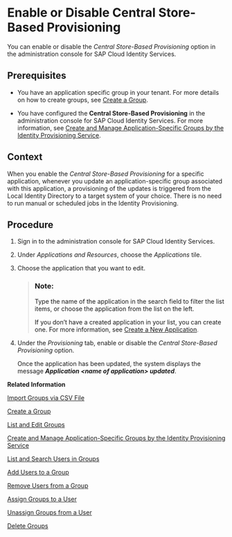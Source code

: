 <!-- loio657bbaa67ba641ccbaa54cc7b89f6bc1 -->

# Enable or Disable Central Store-Based Provisioning

You can enable or disable the *Central Store-Based Provisioning* option in the administration console for SAP Cloud Identity Services.



## Prerequisites

-   You have an application specific group in your tenant. For more details on how to create groups, see [Create a Group](create-a-group-b1b638d.md).

-   You have configured the **Central Store-Based Provisioning** in the administration console for SAP Cloud Identity Services. For more information, see [Create and Manage Application-Specific Groups by the Identity Provisioning Service](create-and-manage-application-specific-groups-by-the-identity-provisioning-service-a9ff3e3.md).



<a name="loio657bbaa67ba641ccbaa54cc7b89f6bc1__context_vnl_blv_knb"/>

## Context

When you enable the *Central Store-Based Provisioning* for a specific application, whenever you update an application-specific group associated with this application, a provisioning of the updates is triggered from the Local Identity Directory to a target system of your choice. There is no need to run manual or scheduled jobs in the Identity Provisioning.



## Procedure

1.  Sign in to the administration console for SAP Cloud Identity Services.

2.  Under *Applications and Resources*, choose the *Applications* tile.

3.  Choose the application that you want to edit.

    > ### Note:  
    > Type the name of the application in the search field to filter the list items, or choose the application from the list on the left.
    > 
    > If you don’t have a created application in your list, you can create one. For more information, see [Create a New Application](create-a-new-application-0d4b255.md).

4.  Under the *Provisioning* tab, enable or disable the *Central Store-Based Provisioning* option.

    Once the application has been updated, the system displays the message ***Application <name of application\> updated***.


**Related Information**  


[Import Groups via CSV File](import-groups-via-csv-file-daf96bd.md "As a tenant administrator, you can create new groups or update existing ones with the assigned users, via a CSV file upload.")

[Create a Group](create-a-group-b1b638d.md "As a tenant administrator you can create groups in the tenant to organize users based on common characteristics, authorization, or application via the administration console for SAP Cloud Identity Services.")

[List and Edit Groups](list-and-edit-groups-5e8a55c.md "As a tenant administrator, you can list and edit information about the groups in a tenant in the administration console for SAP Cloud Identity Services.")

[Create and Manage Application-Specific Groups by the Identity Provisioning Service](create-and-manage-application-specific-groups-by-the-identity-provisioning-service-a9ff3e3.md "By running provisioning jobs, you can create application-specific groups in the Identity Directory of your SAP Cloud Identity Services tenant and provision them afterward to target systems of your choice.")

[List and Search Users in Groups](list-and-search-users-in-groups-4ac340a.md "As a tenant administrator, you can list and view information about the users in a group in a tenant in the administration console for SAP Cloud Identity Services.")

[Add Users to a Group](add-users-to-a-group-d2e1a01.md "As a tenant administrator, you can add one or more users created for a specific tenant to a group via the administration console for SAP Cloud Identity Services.")

[Remove Users from a Group](remove-users-from-a-group-301fdb7.md "As a tenant administrator, you can remove one, more than one, or all users added to a group via the administration console for SAP Cloud Identity Services.")

[Assign Groups to a User](assign-groups-to-a-user-bfdeb9c.md "As a tenant administrator, you can assign one or more groups created for a specific tenant to a user via the administration console for SAP Cloud Identity Services.")

[Unassign Groups from a User](unassign-groups-from-a-user-4353735.md "As a tenant administrator, you can unassign one or more groups that are assigned to a user via the administration console for SAP Cloud Identity Services.")

[Delete Groups](delete-groups-9853912.md "As a tenant administrator, you can delete one or more groups in administration console for SAP Cloud Identity Services.")

